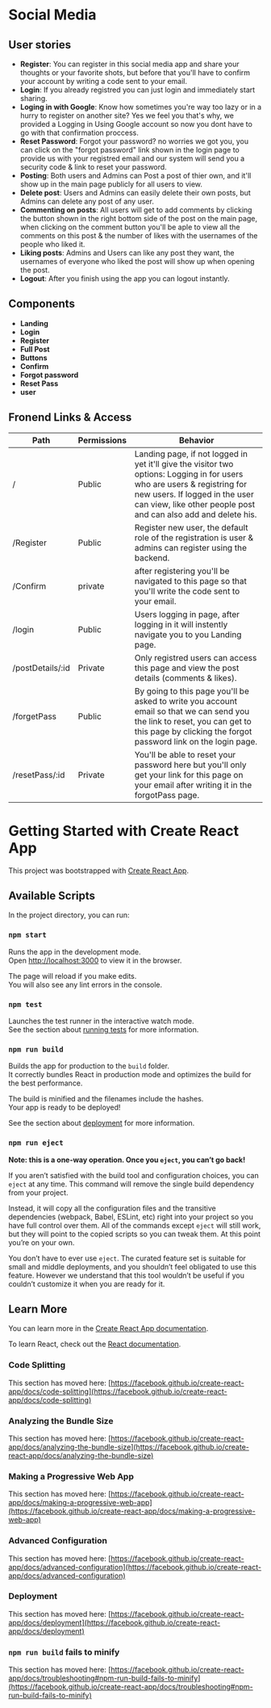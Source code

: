 # Social Media

## User stories

- **Register**: You can register in this social media app and share your thoughts or your favorite shots, but before that you'll have to confirm your account by writing a code sent to your email.
- **Login**: If you already registred you can just login and immediately start sharing.
- **Loging in with Google**: Know how sometimes you're way too lazy or in a hurry to register on another site? Yes we feel you that's why, we provided a Logging in Using Google account so now you dont have to go with that confirmation proccess.
- **Reset Password**: Forgot your password? no worries we got you, you can click on the "forgot password" link shown in the login page to provide us with your registred email and our system will send you a security code & link to reset your password.
- **Posting**: Both users and Admins can Post a post of thier own, and it'll show up in the main page publicly for all users to view.
- **Delete post**: Users and Admins can easily delete their own posts, but Admins can delete any post of any user.
- **Commenting on posts**: All users will get to add comments by clicking the button shown in the right bottom side of the post on the main page, when clicking on the comment button you'll be aple to view all the comments on this post & the number of likes with the usernames of the people who liked it.
- **Liking posts**: Admins and Users can like any post they want, the usernames of everyone who liked the post will show up when opening the post.
- **Logout**: After you finish using the app you can logout instantly.

## Components

- **Landing**
- **Login**
- **Register**
- **Full Post**
- **Buttons**
- **Confirm**
- **Forgot password**
- **Reset Pass**
- **user**

## Fronend Links & Access

| Path             | Permissions | Behavior                                                                                                                                                                                                                      |
| ---------------- | ----------- | ----------------------------------------------------------------------------------------------------------------------------------------------------------------------------------------------------------------------------- |
| /                | Public      | Landing page, if not logged in yet it'll give the visitor two options: Logging in for users who are users & registring for new users. If logged in the user can view, like other people post and can also add and delete his. |
| /Register        | Public      | Register new user, the default role of the registration is user & admins can register using the backend.                                                                                                                      |
| /Confirm         | private      | after registering you'll be navigated to this page so that you'll write the code sent to your email.                                                                                                                          |
| /login           | Public      | Users logging in page, after logging in it will instently navigate you to you Landing page.                                                                                                                                   |
| /postDetails/:id | Private      | Only registred users can access this page and view the post details (comments & likes).                                                                                                                                       |
| /forgetPass      | Public      | By going to this page you'll be asked to write you account email so that we can send you the link to reset, you can get to this page by clicking the forgot password link on the login page.                                  |
| /resetPass/:id   | Private      | You'll be able to reset your password here but you'll only get your link for this page on your email after writing it in the forgotPass page.                                                                                 |

# Getting Started with Create React App

This project was bootstrapped with [Create React App](https://github.com/facebook/create-react-app).

## Available Scripts

In the project directory, you can run:

### `npm start`

Runs the app in the development mode.\
Open [http://localhost:3000](http://localhost:3000) to view it in the browser.

The page will reload if you make edits.\
You will also see any lint errors in the console.

### `npm test`

Launches the test runner in the interactive watch mode.\
See the section about [running tests](https://facebook.github.io/create-react-app/docs/running-tests) for more information.

### `npm run build`

Builds the app for production to the `build` folder.\
It correctly bundles React in production mode and optimizes the build for the best performance.

The build is minified and the filenames include the hashes.\
Your app is ready to be deployed!

See the section about [deployment](https://facebook.github.io/create-react-app/docs/deployment) for more information.

### `npm run eject`

**Note: this is a one-way operation. Once you `eject`, you can’t go back!**

If you aren’t satisfied with the build tool and configuration choices, you can `eject` at any time. This command will remove the single build dependency from your project.

Instead, it will copy all the configuration files and the transitive dependencies (webpack, Babel, ESLint, etc) right into your project so you have full control over them. All of the commands except `eject` will still work, but they will point to the copied scripts so you can tweak them. At this point you’re on your own.

You don’t have to ever use `eject`. The curated feature set is suitable for small and middle deployments, and you shouldn’t feel obligated to use this feature. However we understand that this tool wouldn’t be useful if you couldn’t customize it when you are ready for it.

## Learn More

You can learn more in the [Create React App documentation](https://facebook.github.io/create-react-app/docs/getting-started).

To learn React, check out the [React documentation](https://reactjs.org/).

### Code Splitting

This section has moved here: [https://facebook.github.io/create-react-app/docs/code-splitting](https://facebook.github.io/create-react-app/docs/code-splitting)

### Analyzing the Bundle Size

This section has moved here: [https://facebook.github.io/create-react-app/docs/analyzing-the-bundle-size](https://facebook.github.io/create-react-app/docs/analyzing-the-bundle-size)

### Making a Progressive Web App

This section has moved here: [https://facebook.github.io/create-react-app/docs/making-a-progressive-web-app](https://facebook.github.io/create-react-app/docs/making-a-progressive-web-app)

### Advanced Configuration

This section has moved here: [https://facebook.github.io/create-react-app/docs/advanced-configuration](https://facebook.github.io/create-react-app/docs/advanced-configuration)

### Deployment

This section has moved here: [https://facebook.github.io/create-react-app/docs/deployment](https://facebook.github.io/create-react-app/docs/deployment)

### `npm run build` fails to minify

This section has moved here: [https://facebook.github.io/create-react-app/docs/troubleshooting#npm-run-build-fails-to-minify](https://facebook.github.io/create-react-app/docs/troubleshooting#npm-run-build-fails-to-minify)
